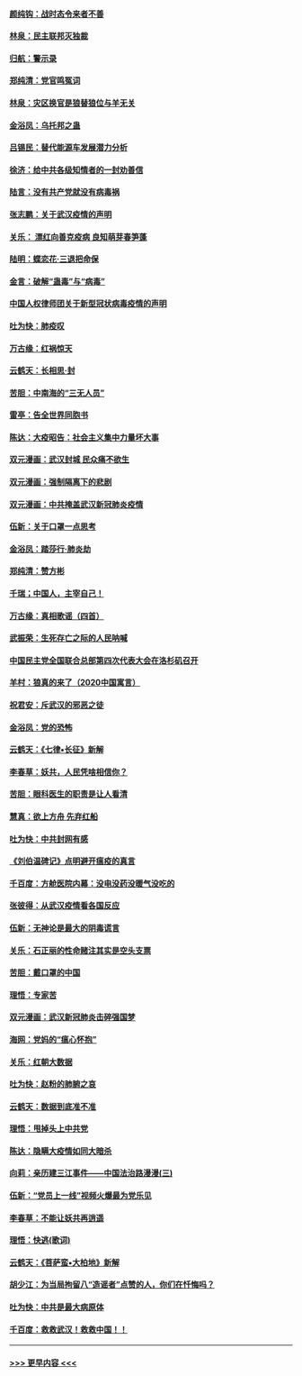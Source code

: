 #### [颜纯钩：战时态令来者不善](../pages/nsc993/n11872011.md?t=02161056) 
#### [林泉：民主联邦灭独裁](../pages/nsc993/n11870998.md?t=02161056) 
#### [归航：警示录](../pages/nsc993/n11870963.md?t=02161056) 
#### [郑纯清：党官鸣冤词](../pages/nsc993/n11870938.md?t=02161056) 
#### [林泉：灾区换官是狼替狼位与羊无关](../pages/nsc993/n11870896.md?t=02161056) 
#### [金浴凤：乌托邦之蛊](../pages/nsc993/n11870879.md?t=02161056) 
#### [吕锡民：替代能源车发展潜力分析](../pages/nsc993/n11870656.md?t=02161056) 
#### [徐济：给中共各级知情者的一封劝善信](../pages/nsc993/n11868561.md?t=02161056) 
#### [陆言：没有共产党就没有病毒祸](../pages/nsc993/n11868232.md?t=02161056) 
#### [张志鹏：关于武汉疫情的声明](../pages/nsc993/n11867182.md?t=02161056) 
#### [关乐： 漂红向善克疫病 良知萌芽春笋蓬](../pages/nsc993/n11865710.md?t=02161056) 
#### [陆明：蝶恋花‧三退把命保](../pages/nsc993/n11865673.md?t=02161056) 
#### [金言：破解“蛊毒”与“病毒”](../pages/nsc993/n11864103.md?t=02161056) 
#### [中国人权律师团关于新型冠状病毒疫情的声明](../pages/nsc993/n11864249.md?t=02161056) 
#### [吐为快：肺疫叹](../pages/nsc993/n11864027.md?t=02161056) 
#### [万古缘：红祸惊天](../pages/nsc993/n11864079.md?t=02161056) 
#### [云鹤天：长相思‧封](../pages/nsc993/n11864006.md?t=02161056) 
#### [苦胆：中南海的“三无人员”](../pages/nsc993/n11862997.md?t=02161056) 
#### [雷亭：告全世界同胞书](../pages/nsc993/n11862572.md?t=02161056) 
#### [陈达：大疫昭告：社会主义集中力量坏大事](../pages/nsc993/n11859419.md?t=02161056) 
#### [双元漫画：武汉封城 民众痛不欲生](../pages/nsc993/n11859287.md?t=02161056) 
#### [双元漫画：强制隔离下的悲剧](../pages/nsc993/n11859244.md?t=02161056) 
#### [双元漫画：中共掩盖武汉新冠肺炎疫情](../pages/nsc993/n11858249.md?t=02161056) 
#### [伍新：关于口罩一点思考](../pages/nsc993/n11859195.md?t=02161056) 
#### [金浴凤：踏莎行‧肺炎劫](../pages/nsc993/n11858227.md?t=02161056) 
#### [郑纯清：赞方彬](../pages/nsc993/n11856803.md?t=02161056) 
#### [千瑞；中国人，主宰自己！](../pages/nsc993/n11856793.md?t=02161056) 
#### [万古缘：真相歌谣（四首）](../pages/nsc993/n11856263.md?t=02161056) 
#### [武振荣：生死存亡之际的人民呐喊](../pages/nsc993/n11856256.md?t=02161056) 
#### [中国民主党全国联合总部第四次代表大会在洛杉矶召开](../pages/nsc993/n11856344.md?t=02161056) 
#### [羊村：狼真的来了（2020中国寓言）](../pages/nsc993/n11856229.md?t=02161056) 
#### [祝君安：斥武汉的邪恶之徒](../pages/nsc993/n11855861.md?t=02161056) 
#### [金浴凤：党的恐怖](../pages/nsc993/n11855849.md?t=02161056) 
#### [云鹤天：《七律▪长征》新解](../pages/nsc993/n11855479.md?t=02161056) 
#### [李春草：妖共，人民凭啥相信你？](../pages/nsc993/n11855196.md?t=02161056) 
#### [苦胆：眼科医生的职责是让人看清](../pages/nsc993/n11853840.md?t=02161056) 
#### [慧真：欲上方舟 先弃红船](../pages/nsc993/n11853483.md?t=02161056) 
#### [吐为快：中共封网有感](../pages/nsc993/n11852575.md?t=02161056) 
#### [《刘伯温碑记》点明避开瘟疫的真言](../pages/nsc993/n11852128.md?t=02161056) 
#### [千百度：方舱医院内幕：没电没药没暖气没吃的](../pages/nsc993/n11850211.md?t=02161056) 
#### [张彼得：从武汉疫情看各国反应](../pages/nsc993/n11850102.md?t=02161056) 
#### [伍新：无神论是最大的阴毒谎言](../pages/nsc993/n11846129.md?t=02161056) 
#### [关乐：石正丽的性命赌注其实是空头支票](../pages/nsc993/n11846109.md?t=02161056) 
#### [苦胆：戴口罩的中国](../pages/nsc993/n11845576.md?t=02161056) 
#### [理悟：专家苦](../pages/nsc993/n11845564.md?t=02161056) 
#### [双元漫画：武汉新冠肺炎击碎强国梦](../pages/nsc993/n11843320.md?t=02161056) 
#### [海网：党妈的“瘟心怀抱”](../pages/nsc993/n11840740.md?t=02161056) 
#### [关乐：红朝大数据](../pages/nsc993/n11840675.md?t=02161056) 
#### [吐为快：赵粉的肺腑之哀](../pages/nsc993/n11840618.md?t=02161056) 
#### [云鹤天：数据到底准不准](../pages/nsc993/n11840325.md?t=02161056) 
#### [理悟：甩掉头上中共党](../pages/nsc993/n11838826.md?t=02161056) 
#### [陈达：隐瞒大疫情如同大暗杀](../pages/nsc993/n11838771.md?t=02161056) 
#### [向莉：亲历建三江事件——中国法治路漫漫(三)](../pages/nsc993/n11831825.md?t=02161056) 
#### [伍新：“党员上一线”视频火爆最为党乐见](../pages/nsc993/n11838200.md?t=02161056) 
#### [李春草：不能让妖共再逍遥](../pages/nsc993/n11838102.md?t=02161056) 
#### [理悟：快逃(歌词)](../pages/nsc993/n11838083.md?t=02161056) 
#### [云鹤天：《菩萨蛮▪大柏地》新解](../pages/nsc993/n11838059.md?t=02161056) 
#### [胡少江：为当局拘留八“造谣者”点赞的人，你们在忏悔吗？](../pages/nsc993/n11836801.md?t=02161056) 
#### [吐为快：中共是最大病原体](../pages/nsc993/n11836748.md?t=02161056) 
#### [千百度：救救武汉！救救中国！！](../pages/nsc993/n11836145.md?t=02161056) 

----
#### [ >>> 更早内容 <<< ](../indexes/nsc993-earlier.md)
